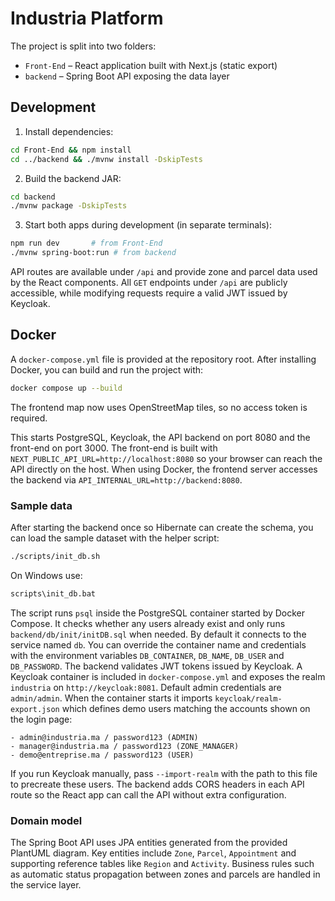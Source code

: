 # Industria Platform

The project is split into two folders:

- `Front-End` – React application built with Next.js (static export)
- `backend` – Spring Boot API exposing the data layer

## Development

1. Install dependencies:

```bash
cd Front-End && npm install
cd ../backend && ./mvnw install -DskipTests
```

2. Build the backend JAR:

```bash
cd backend
./mvnw package -DskipTests
```

3. Start both apps during development (in separate terminals):

```bash
npm run dev       # from Front-End
./mvnw spring-boot:run # from backend
```

API routes are available under `/api` and provide zone and parcel data used by the React components.
All `GET` endpoints under `/api` are publicly accessible, while modifying requests require a valid JWT issued by Keycloak.

## Docker

A `docker-compose.yml` file is provided at the repository root. After installing Docker, you can build and run the project with:

```bash
docker compose up --build
```

The frontend map now uses OpenStreetMap tiles, so no access token is required.

This starts PostgreSQL, Keycloak, the API backend on port 8080 and the front-end on port 3000.
The front-end is built with `NEXT_PUBLIC_API_URL=http://localhost:8080` so your browser can reach the API directly on the host. When using Docker, the frontend server accesses the backend via `API_INTERNAL_URL=http://backend:8080`.

### Sample data

After starting the backend once so Hibernate can create the schema, you can
load the sample dataset with the helper script:
```bash
./scripts/init_db.sh
```
On Windows use:
```bat
scripts\init_db.bat
```
The script runs `psql` inside the PostgreSQL container started by Docker Compose.
It checks whether any users already exist and only runs `backend/db/init/initDB.sql`
when needed. By default it connects to the service named `db`. You can override the
container name and credentials with the environment variables `DB_CONTAINER`,
`DB_NAME`, `DB_USER` and `DB_PASSWORD`.
The backend validates JWT tokens issued by Keycloak. A Keycloak container is
included in `docker-compose.yml` and exposes the realm `industria` on
`http://keycloak:8081`. Default admin credentials are `admin/admin`.
When the container starts it imports `keycloak/realm-export.json` which defines
demo users matching the accounts shown on the login page:

```
- admin@industria.ma / password123 (ADMIN)
- manager@industria.ma / password123 (ZONE_MANAGER)
- demo@entreprise.ma / password123 (USER)
```
If you run Keycloak manually, pass `--import-realm` with the path to this file
to precreate these users.
The backend adds CORS headers in each API route so the React app can call the API
without extra configuration.

### Domain model

The Spring Boot API uses JPA entities generated from the provided PlantUML
diagram. Key entities include `Zone`, `Parcel`, `Appointment` and supporting
reference tables like `Region` and `Activity`. Business rules such as automatic
status propagation between zones and parcels are handled in the service layer.

